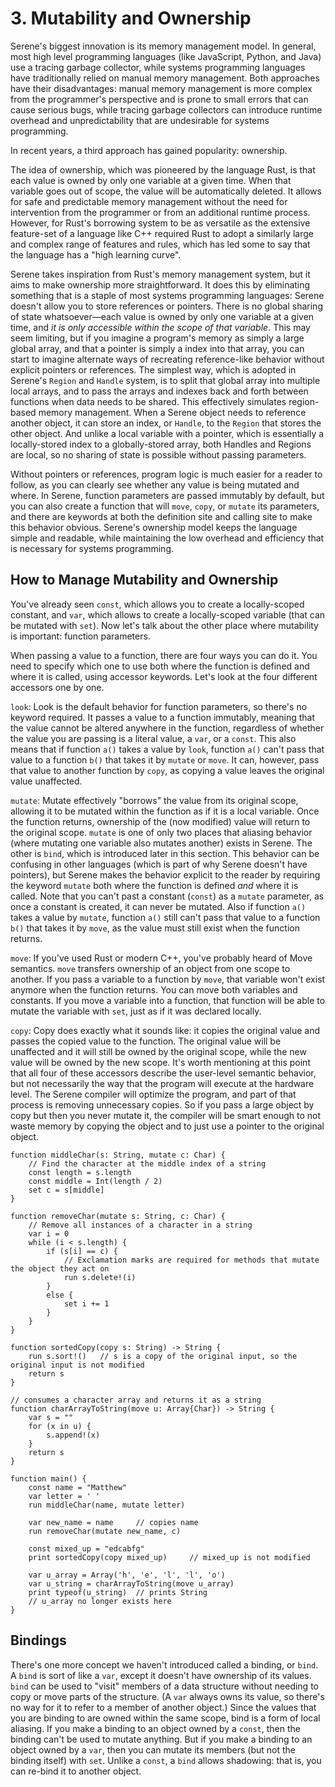 # 3. Mutability and Ownership

Serene's biggest innovation is its memory management model. In general, most high level programming languages (like JavaScript, Python, and Java) use a tracing garbage collector, while systems programming languages have traditionally relied on manual memory management. Both approaches have their disadvantages: manual memory management is more complex from the programmer's perspective and is prone to small errors that can cause serious bugs, while tracing garbage collectors can introduce runtime overhead and unpredictability that are undesirable for systems programming.

In recent years, a third approach has gained popularity: ownership.

The idea of ownership, which was pioneered by the language Rust, is that each value is owned by only one variable at a given time. When that variable goes out of scope, the value will be automatically deleted. It allows for safe and predictable memory management without the need for intervention from the programmer or from an additional runtime process. However, for Rust's borrowing system to be as versatile as the extensive feature-set of a language like C++ required Rust to adopt a similarly large and complex range of features and rules, which has led some to say that the language has a "high learning curve".

Serene takes inspiration from Rust's memory management system, but it aims to make ownership more straightforward. It does this by eliminating something that is a staple of most systems programming languages: Serene doesn't allow you to store references or pointers. There is no global sharing of state whatsoever—each value is owned by only one variable at a given time, and *it is only accessible within the scope of that variable*. This may seem limiting, but if you imagine a program's memory as simply a large global array, and that a pointer is simply a index into that array, you can start to imagine alternate ways of recreating reference-like behavior without explicit pointers or references. The simplest way, which is adopted in Serene's `Region` and `Handle` system, is to split that global array into multiple local arrays, and to pass the arrays and indexes back and forth between functions when data needs to be shared. This effectively simulates region-based memory management. When a Serene object needs to reference another object, it can store an index, or `Handle`, to the `Region` that stores the other object. And unlike a local variable with a pointer, which is essentially a locally-stored index to a globally-stored array, both Handles and Regions are local, so no sharing of state is possible without passing parameters.

Without pointers or references, program logic is much easier for a reader to follow, as you can clearly see whether any value is being mutated and where. In Serene, function parameters are passed immutably by default, but you can also create a function that will `move`, `copy`, or `mutate` its parameters, and there are keywords at both the definition site and calling site to make this behavior obvious. Serene's ownership model keeps the language simple and readable, while maintaining the low overhead and efficiency that is necessary for systems programming.

## How to Manage Mutability and Ownership

You've already seen `const`, which allows you to create a locally-scoped constant, and `var`, which allows to create a locally-scoped variable (that can be mutated with `set`). Now let's talk about the other place where mutability is important: function parameters.

When passing a value to a function, there are four ways you can do it. You need to specify which one to use both where the function is defined and where it is called, using accessor keywords. Let's look at the four different accessors one by one.

`look`: Look is the default behavior for function parameters, so there's no keyword required. It passes a value to a function immutably, meaning that the value cannot be altered anywhere in the function, regardless of whether the value you are passing is a literal value, a `var`, or a `const`. This also means that if function `a()` takes a value by `look`, function `a()` can't pass that value to a function `b()` that takes it by `mutate` or `move`. It can, however, pass that value to another function by `copy`, as copying a value leaves the original value unaffected.

`mutate`: Mutate effectively "borrows" the value from its original scope, allowing it to be mutated within the function as if it is a local variable. Once the function returns, ownership of the (now modified) value will return to the original scope. `mutate` is one of only two places that aliasing behavior (where mutating one variable also mutates another) exists in Serene. The other is `bind`, which is introduced later in this section. This behavior can be confusing in other languages (which is part of why Serene doesn't have pointers), but Serene makes the behavior explicit to the reader by requiring the keyword `mutate` both where the function is defined *and* where it is called. Note that you can't past a constant (`const`) as a `mutate` parameter, as once a constant is created, it can never be mutated. Also if function `a()` takes a value by `mutate`, function `a()` still can't pass that value to a function `b()` that takes it by `move`, as the value must still exist when the function returns.

`move`: If you've used Rust or modern C++, you've probably heard of Move semantics. `move` transfers ownership of an object from one scope to another. If you pass a variable to a function by `move`, that variable won't exist anymore when the function returns. You can move both variables and constants. If you move a variable into a function, that function will be able to mutate the variable with `set`, just as if it was declared locally.

`copy`: Copy does exactly what it sounds like: it copies the original value and passes the copied value to the function. The original value will be unaffected and it will still be owned by the original scope, while the new value will be owned by the new scope. It's worth mentioning at this point that all four of these accessors describe the user-level semantic behavior, but not necessarily the way that the program will execute at the hardware level. The Serene compiler will optimize the program, and part of that process is removing unnecessary copies. So if you pass a large object by copy but then you never mutate it, the compiler will be smart enough to not waste memory by copying the object and to just use a pointer to the original object.

```serene
function middleChar(s: String, mutate c: Char) {
    // Find the character at the middle index of a string
    const length = s.length
    const middle = Int(length / 2)
    set c = s[middle]
}

function removeChar(mutate s: String, c: Char) {
    // Remove all instances of a character in a string
    var i = 0
    while (i < s.length) {
        if (s[i] == c) {
        	// Exclamation marks are required for methods that mutate the object they act on
            run s.delete!(i)
        }
        else {
            set i += 1
        }
    }
}

function sortedCopy(copy s: String) -> String {
	run s.sort!()	// s is a copy of the original input, so the original input is not modified
	return s
}

// consumes a character array and returns it as a string
function charArrayToString(move u: Array{Char}) -> String {
	var s = ""
	for (x in u) {
		s.append!(x)
	}
	return s
}

function main() {
    const name = "Matthew"
    var letter = ' '
    run middleChar(name, mutate letter)

    var new_name = name		// copies name
    run removeChar(mutate new_name, c)
    
	const mixed_up = "edcabfg"
	print sortedCopy(copy mixed_up)		// mixed_up is not modified
	
	var u_array = Array('h', 'e', 'l', 'l', 'o')
	var u_string = charArrayToString(move u_array)
	print typeof(u_string)	// prints String
	// u_array no longer exists here
}
```

## Bindings

There's one more concept we haven't introduced called a binding, or `bind`. A `bind` is sort of like a `var`, except it doesn't have ownership of its values. `bind` can be used to "visit" members of a data structure without needing to copy or move parts of the structure. (A `var` always owns its value, so there's no way for it to refer to a member of another object.) Since the values that you are binding to are owned within the same scope, bind is a form of local aliasing. If you make a binding to an object owned by a `const`, then the binding can't be used to mutate anything. But if you make a binding to an object owned by a `var`, then you can mutate its members (but not the binding itself) with `set`. Unlike a `const`, a `bind` allows shadowing: that is, you can re-bind it to another object.